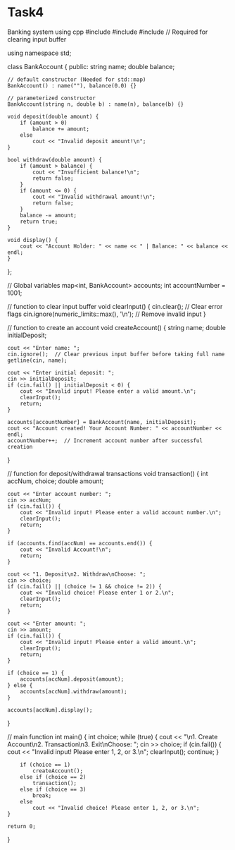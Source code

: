 # Task4
Banking system using cpp
#include <iostream>
#include <map>
#include <limits>  // Required for clearing input buffer

using namespace std;

class BankAccount {
public:
    string name;
    double balance;

    // default constructor (Needed for std::map)
    BankAccount() : name(""), balance(0.0) {}

    // parameterized constructor
    BankAccount(string n, double b) : name(n), balance(b) {}

    void deposit(double amount) {
        if (amount > 0)
            balance += amount;
        else
            cout << "Invalid deposit amount!\n";
    }

    bool withdraw(double amount) {
        if (amount > balance) {
            cout << "Insufficient balance!\n";
            return false;
        }
        if (amount <= 0) {
            cout << "Invalid withdrawal amount!\n";
            return false;
        }
        balance -= amount;
        return true;
    }

    void display() {
        cout << "Account Holder: " << name << " | Balance: " << balance << endl;
    }
};

// Global variables
map<int, BankAccount> accounts;
int accountNumber = 1001;

// function to clear input buffer
void clearInput() {
    cin.clear();  // Clear error flags
    cin.ignore(numeric_limits<streamsize>::max(), '\n');  // Remove invalid input
}

// function to create an account
void createAccount() {
    string name;
    double initialDeposit;

    cout << "Enter name: ";
    cin.ignore();  // Clear previous input buffer before taking full name
    getline(cin, name);

    cout << "Enter initial deposit: ";
    cin >> initialDeposit;
    if (cin.fail() || initialDeposit < 0) {
        cout << "Invalid input! Please enter a valid amount.\n";
        clearInput();
        return;
    }

    accounts[accountNumber] = BankAccount(name, initialDeposit);
    cout << "Account created! Your Account Number: " << accountNumber << endl;
    accountNumber++;  // Increment account number after successful creation
}

// function for deposit/withdrawal transactions
void transaction() {
    int accNum, choice;
    double amount;

    cout << "Enter account number: ";
    cin >> accNum;
    if (cin.fail()) {
        cout << "Invalid input! Please enter a valid account number.\n";
        clearInput();
        return;
    }

    if (accounts.find(accNum) == accounts.end()) {
        cout << "Invalid Account!\n";
        return;
    }

    cout << "1. Deposit\n2. Withdraw\nChoose: ";
    cin >> choice;
    if (cin.fail() || (choice != 1 && choice != 2)) {
        cout << "Invalid choice! Please enter 1 or 2.\n";
        clearInput();
        return;
    }

    cout << "Enter amount: ";
    cin >> amount;
    if (cin.fail()) {
        cout << "Invalid input! Please enter a valid amount.\n";
        clearInput();
        return;
    }

    if (choice == 1) {
        accounts[accNum].deposit(amount);
    } else {
        accounts[accNum].withdraw(amount);
    }

    accounts[accNum].display();
}

// main function
int main() {
    int choice;
    while (true) {
        cout << "\n1. Create Account\n2. Transaction\n3. Exit\nChoose: ";
        cin >> choice;
        if (cin.fail()) {
            cout << "Invalid input! Please enter 1, 2, or 3.\n";
            clearInput();
            continue;
        }

        if (choice == 1)
            createAccount();
        else if (choice == 2)
            transaction();
        else if (choice == 3)
            break;
        else
            cout << "Invalid choice! Please enter 1, 2, or 3.\n";
    }

    return 0;
}
